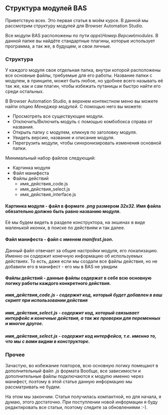 ## Структура модулей BAS

Приветствую всех.
Это первая статья в моём курсе. В данной мы рассмотрим структуру модулей для Browser Automation Studio.

Все модули BAS расположены по пути _apps\Номер.Версии\modules_.
В данной папке вы найдёте стандартные плагины, которые использует программа, а так же, в будущем, и свои личные.

### Структура

У каждого модуля своя отдельная папка, внутри которой расположены все основные файлы, требуемые для его работы.
Название папки с модулем, в принципе, может быть любое, но удобнее всего называть её так же, как и сам плагин, чтобы избежать путаницы и быстро найти его среди остальных.

В Browser Automation Studio, в верхнем контекстном меню вы можете найти опцию _Менеджер модулей_.
С помощью него вы можете:
- Просмотреть все существующие модули.
- Отключить/Включить модуль с помощью комбобокса справа от названия.
- Открыть папку с модулем, кликнув по заголовку модуля.
- Увидеть версию, название и описание модуля.
- Перегрузить модули, чтобы синхронизировать изменения основной папки.

Минимальный набор файлов следующий:
- Картинка модуля
- Файл манифеста
- Файлы действий
  - имя_действия_code.js
  - имя_действия_select.js
  - имя_действия_interface.js

#### **Картинка модуля** - файл в формате _.png_ размером _32x32_. Имя файла обязательно должно быть равно названию модуля.
Её мы будем видеть в разделе конструктора, на экшенах в виде маленькой иконки, в поиске по действиям и так далее.

#### **Файл манифеста** - файл с именем _manifest.json_.
Данный файл отвечает за общие настройки модуля, его локализацию.
Именно он содержит конечную информацию об используемых действиях.
То есть, даже если мы создали все файлы действия, но не добавили его в манифест - его мы в BAS не увидим

#### **Файлы действий** - данные файлы содержат в себе всю основную логику работы каждого конкретного действия.

##### _имя_действия_code.js_ - содержит код, который будет добавлен в ваш скрипт при использовании действия

##### _имя_действия_select.js_ - содержит код, который связывает интерфейс и конечные действия, а так же проверки для переменных и многое другое.

##### _имя_действия_select.js_ - содержит код интерфейса, т.е. именно то, что мы с вами видим в конструкторе.

### Прочее
Зачастую, во избежание повторов, всю основную логику помещают в дополнительный файл _.js_ формата
Вообще, все зависимости и дополнительные файлы подключаются к модулю именно через манифест, поэтому в этой статье данную информацию мы рассматривать не будем.

На этом мы закончим.
Статья получилась компактной, но для начала, я думаю, этого достаточно.
При поступлении новой информации я буду редактировать все статьи, поэтому следите за обновлениями :-).
